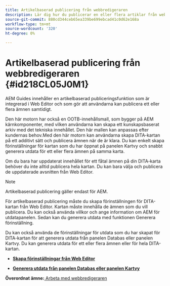 ```yaml
---
title: Artikelbaserad publicering från webbredigeraren
description: Lär dig hur du publicerar en eller flera artiklar från webbredigeraren. Generera utdata för ett eller flera ämnen i en DITA-karta i AEM.
source-git-commit: 880cd344ceb65ea339be699ebcad41c0d62e168a
workflow-type: tm+mt
source-wordcount: '320'
ht-degree: 0%

---
```


# Artikelbaserad publicering från webbredigeraren {#id218CL05J0M1}

AEM Guides innehåller en artikelbaserad publiceringsfunktion som är integrerad i Web Editor och som gör att användarna kan publicera ett eller flera ämnen samtidigt.

Den här motorn har också en OOTB-innehållsmall, som bygger på AEM kärnkomponenter, med vilken användarna kan skapa ett kunskapsbaserat arkiv med det tekniska innehållet. Den här mallen kan anpassas efter kundernas behov.Med den här motorn kan användarna skapa DITA-kartan på ett additivt sätt och publicera ämnen när de är klara. Du kan enkelt skapa förinställningar för kartan som du har öppnat på panelen Kartvy och snabbt generera utdata för ett eller flera ämnen på samma karta.

Om du bara har uppdaterat innehållet för ett fåtal ämnen på din DITA-karta behöver du inte alltid publicera hela kartan. Du kan bara välja och publicera de uppdaterade avsnitten från Web Editor.

>[!NOTE]
>
> Artikelbaserad publicering gäller endast för AEM.

För artikelbaserad publicering måste du skapa förinställningen för DITA-kartan från Web Editor. Kartan måste innehålla de ämnen som du vill publicera. Du kan också använda villkor och ange information om AEM för utdatapanelen. Sedan kan du generera utdata med funktionen Generera förinställning.

Du kan också använda de förinställningar för utdata som du har skapat för DITA-kartan för att generera utdata från panelen Databas eller panelen Kartvy. Du kan generera utdata för ett eller flera ämnen eller för hela DITA-kartan.

- **[Skapa förinställningar från Web Editor](web-editor-article-publishing-presets.md)**

- **[Generera utdata från panelen Databas eller panelen Kartvy](web-editor-article-publishing-output.md)**


**Överordnat ämne:**[ Arbeta med webbredigeraren](web-editor.md)

